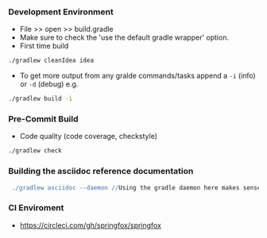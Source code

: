 ### Development Environment

- File >> open >> build.gradle
- Make sure to check the 'use the default gradle wrapper' option.
- First time build

```bash
./gradlew cleanIdea idea

```

- To get more output from any gralde commands/tasks append a `-i` (info) or `-d` (debug) e.g.
```bash
./gradlew build -i

```

### Pre-Commit Build
- Code quality (code coverage, checkstyle)

```bash
./gradlew check
```

### Building the asciidoc reference documentation 
```groovy
 ./gradlew asciidoc --daemon //Using the gradle daemon here makes sense if this is being executed a lot
```

### CI Enviroment
- https://circleci.com/gh/springfox/springfox